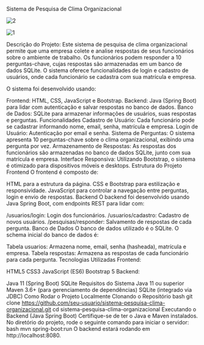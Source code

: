 Sistema de Pesquisa de Clima Organizacional

![2](https://github.com/user-attachments/assets/b3985546-f616-4f18-8fa7-52ebd6bd7810)

![1](https://github.com/user-attachments/assets/fbfd49af-d06b-4ec7-a009-d064a724738b)

Descrição do Projeto:
Este sistema de pesquisa de clima organizacional permite que uma empresa colete e analise respostas de seus funcionários sobre o ambiente de trabalho. Os funcionários podem responder a 10 perguntas-chave, cujas respostas são armazenadas em um banco de dados SQLite. O sistema oferece funcionalidades de login e cadastro de usuários, onde cada funcionário se cadastra com sua matrícula e empresa.

O sistema foi desenvolvido usando:

Frontend: HTML, CSS, JavaScript e Bootstrap.
Backend: Java (Spring Boot) para lidar com autenticação e salvar respostas no banco de dados.
Banco de Dados: SQLite para armazenar informações de usuários, suas respostas e perguntas.
Funcionalidades
Cadastro de Usuário: Cada funcionário pode se cadastrar informando nome, email, senha, matrícula e empresa.
Login de Usuário: Autenticação por email e senha.
Sistema de Perguntas: O sistema apresenta 10 perguntas-chave sobre o clima organizacional, exibindo uma pergunta por vez.
Armazenamento de Respostas: As respostas dos funcionários são armazenadas no banco de dados SQLite, junto com sua matrícula e empresa.
Interface Responsiva: Utilizando Bootstrap, o sistema é otimizado para dispositivos móveis e desktops.
Estrutura do Projeto
Frontend
O frontend é composto de:

HTML para a estrutura da página.
CSS e Bootstrap para estilização e responsividade.
JavaScript para controlar a navegação entre perguntas, login e envio de respostas.
Backend
O backend foi desenvolvido usando Java Spring Boot, com endpoints REST para lidar com:

/usuarios/login: Login dos funcionários.
/usuarios/cadastro: Cadastro de novos usuários.
/pesquisas/responder: Salvamento de respostas de cada pergunta.
Banco de Dados
O banco de dados utilizado é o SQLite. O schema inicial do banco de dados é:

Tabela usuarios: Armazena nome, email, senha (hasheada), matrícula e empresa.
Tabela respostas: Armazena as respostas de cada funcionário para cada pergunta.
Tecnologias Utilizadas
Frontend:

HTML5
CSS3
JavaScript (ES6)
Bootstrap 5
Backend:

Java 11 (Spring Boot)
SQLite
Requisitos do Sistema
Java 11 ou superior
Maven 3.6+ (para gerenciamento de dependências)
SQLite (integrado via JDBC)
Como Rodar o Projeto Localmente
Clonando o Repositório
bash
git clone https://github.com/seu-usuario/sistema-pesquisa-clima-organizacional.git
cd sistema-pesquisa-clima-organizacional
Executando o Backend (Java Spring Boot)
Certifique-se de ter o Java e Maven instalados.
No diretório do projeto, rode o seguinte comando para iniciar o servidor:
bash
mvn spring-boot:run
O backend estará rodando em http://localhost:8080.

